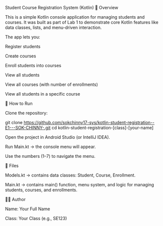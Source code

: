 Student Course Registration System (Kotlin)
📖 Overview

This is a simple Kotlin console application for managing students and courses.
It was built as part of Lab 1 to demonstrate core Kotlin features like data classes, lists, and menu-driven interaction.

The app lets you:

Register students

Create courses

Enroll students into courses

View all students

View all courses (with number of enrollments)

View all students in a specific course

🚀 How to Run

Clone the repository:

git clone https://github.com/sokchinny17-sys/kotlin-student-registration--E1---SOK-CHINNY-.git
cd kotlin-student-registration-[class]-[your-name]


Open the project in Android Studio (or IntelliJ IDEA).

Run Main.kt → the console menu will appear.

Use the numbers (1–7) to navigate the menu.

📂 Files

Models.kt → contains data classes: Student, Course, Enrollment.

Main.kt → contains main() function, menu system, and logic for managing students, courses, and enrollments.

👨‍💻 Author

Name: Your Full Name

Class: Your Class (e.g., SE123)
